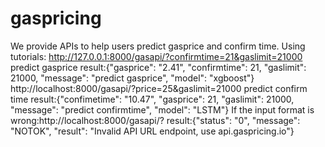 # gaspricing
We provide APIs to help users predict gasprice and confirm time.
Using tutorials:
http://127.0.0.1:8000/gasapi/?confirmtime=21&gaslimit=21000   predict gasprice 
result:{"gasprice": "2.41", "confirmtime": 21, "gaslimit": 21000, "message": "predict gasprice", "model": "xgboost"}
http://localhost:8000/gasapi/?price=25&gaslimit=21000  predict confirm time
result:{"confimetime": "10.47", "gasprice": 21, "gaslimit": 21000, "message": "predict confirmtime", "model": "LSTM"}
If the input format is wrong:http://localhost:8000/gasapi/?
result:{"status": "0", "message": "NOTOK", "result": "Invalid API URL endpoint, use api.gaspricing.io"}
